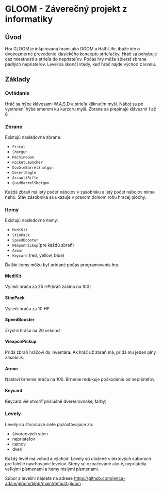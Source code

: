 # GLOOM - Záverečný projekt z informatiky

## Úvod

Hra GLOOM je inšpirovaná hrami ako DOOM a Half-Life, ibaže ide o dvojrozmerné prevedenie klasického konceptu strieľačky.
Hráč sa pohybuje cez miestnosti a strieľa do nepriateľov. Počas hry môže zbierať zbrane padlých nepriateľov.
Level sa skončí vtedy, keď hráč najde východ z levelu. 

## Základy

### Ovládanie
Hráč sa hýbe klávesami W,A,S,D a strieľa kliknutím myši.
Náboj sa po vystrelení hýbe smerom ku kurzoru myši.
Zbrane sa prepínajú klávesmi 1 až 8

### Zbrane
Existujú nasledovné zbrane:

- `Pistol`
- `Shotgun`
- `MachineGun`
- `RocketLauncher`
- `DoubleBarrelShotgun`
- `DesertEagle`
- `AssaultRifle`
- `QuadBarrelShotgun`

Každá zbraň má istý počet nábojov v zásobníku a istý počet nábojov mimo neho.
Stav zásobníka sa ukazuje v pravom dolnom rohu hracej plochy.

### Itemy
Existujú nasledovné itemy:

- `MediKit`
- `StimPack`
- `SpeedBooster`
- `WeaponPickup`(pre každú zbraň)
- `Armor`
- `Keycard` (red, yellow, blue)

Ďalšie itemy môžu byť pridané počas programovania hry.

#### MediKit
Vylieči hráča za 25 HP(hráč začína na 100)

#### StimPack
Vylieči hráča za 10 HP

#### SpeedBooster
Zrýchli hráča na 20 sekúnd

#### WeaponPickup
Pridá zbraň hráčovi do inventára.
Ak hráč už zbraň má, pridá mu jeden plný zásobník.

#### Armor
Nastaví brnenie hráča na 100.
Brnenie redukuje poškodenie od nepriateľov.

#### Keycard
Keycard vie otvoriť príslušné dvere(rovnakej farby)
### Levely

Levely sú štvorcové siete pozostávajúce zo:

- štvorcových stien
- nepriateľov
- itemov
- dverí

Každý level má vchod a východ.
Levely sú uložené v textových súboroch pre ľahšie navrhovanie levelov.
Steny sú označované ako `#`, nepriatelia veľkými písmenami a itemy malými písmenami.

Súbor z levelmi nájdete na adrese https://github.com/jenca-adam/gloom/blob/main/default.gloom .


